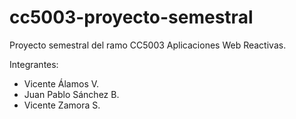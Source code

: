 # cc5003-proyecto-semestral
Proyecto semestral del ramo CC5003 Aplicaciones Web Reactivas.

Integrantes:
- Vicente Álamos V.
- Juan Pablo Sánchez B.
- Vicente Zamora S.
